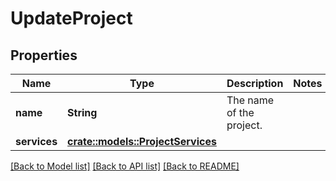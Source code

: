 # UpdateProject

## Properties

Name | Type | Description | Notes
------------ | ------------- | ------------- | -------------
**name** | **String** | The name of the project. | 
**services** | [**crate::models::ProjectServices**](projectServices.md) |  | 

[[Back to Model list]](../README.md#documentation-for-models) [[Back to API list]](../README.md#documentation-for-api-endpoints) [[Back to README]](../README.md)


